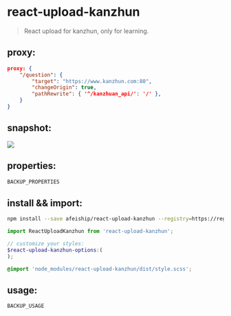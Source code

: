 # react-upload-kanzhun
> React upload for kanzhun, only for learning.

## proxy:
```json
proxy: {
    "/question": {
        "target": "https://www.kanzhun.com:80",
        "changeOrigin": true,
        "pathRewrite": { '^/kanzhuan_api/': '/' },
    }
}
```

## snapshot:
![](https://ws1.sinaimg.cn/large/006tNbRwgy1fusuxhf9vtj31bw0pq78h.jpg)

## properties:
```javascript
BACKUP_PROPERTIES
```

## install && import:
```bash
npm install --save afeiship/react-upload-kanzhun --registry=https://registry.npm.taobao.org
```

```js
import ReactUploadKanzhun from 'react-upload-kanzhun';
```

```scss
// customize your styles:
$react-upload-kanzhun-options:(
);

@import 'node_modules/react-upload-kanzhun/dist/style.scss';
```


## usage:
```jsx
BACKUP_USAGE
```
